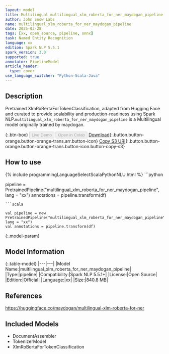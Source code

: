 ```yaml
---
layout: model
title: Multilingual multilingual_xlm_roberta_for_ner_maydogan_pipeline pipeline XlmRoBertaForTokenClassification from maydogan
author: John Snow Labs
name: multilingual_xlm_roberta_for_ner_maydogan_pipeline
date: 2025-03-28
tags: [xx, open_source, pipeline, onnx]
task: Named Entity Recognition
language: xx
edition: Spark NLP 5.5.1
spark_version: 3.0
supported: true
annotator: PipelineModel
article_header:
  type: cover
use_language_switcher: "Python-Scala-Java"
---
```


## Description

Pretrained XlmRoBertaForTokenClassification, adapted from Hugging Face and curated to provide scalability and production-readiness using Spark NLP.`multilingual_xlm_roberta_for_ner_maydogan_pipeline` is a Multilingual model originally trained by maydogan.

{:.btn-box}
<button class="button button-orange" disabled>Live Demo</button>
<button class="button button-orange" disabled>Open in Colab</button>
[Download](https://s3.amazonaws.com/auxdata.johnsnowlabs.com/public/models/multilingual_xlm_roberta_for_ner_maydogan_pipeline_xx_5.5.1_3.0_1743120368330.zip){:.button.button-orange.button-orange-trans.arr.button-icon}
[Copy S3 URI](s3://auxdata.johnsnowlabs.com/public/models/multilingual_xlm_roberta_for_ner_maydogan_pipeline_xx_5.5.1_3.0_1743120368330.zip){:.button.button-orange.button-orange-trans.button-icon.button-copy-s3}

## How to use



<div class="tabs-box" markdown="1">
{% include programmingLanguageSelectScalaPythonNLU.html %}
```python

pipeline = PretrainedPipeline("multilingual_xlm_roberta_for_ner_maydogan_pipeline", lang = "xx")
annotations =  pipeline.transform(df)   

```
```scala

val pipeline = new PretrainedPipeline("multilingual_xlm_roberta_for_ner_maydogan_pipeline", lang = "xx")
val annotations = pipeline.transform(df)

```
</div>

{:.model-param}
## Model Information

{:.table-model}
|---|---|
|Model Name:|multilingual_xlm_roberta_for_ner_maydogan_pipeline|
|Type:|pipeline|
|Compatibility:|Spark NLP 5.5.1+|
|License:|Open Source|
|Edition:|Official|
|Language:|xx|
|Size:|840.8 MB|

## References

https://huggingface.co/maydogan/multilingual-xlm-roberta-for-ner

## Included Models

- DocumentAssembler
- TokenizerModel
- XlmRoBertaForTokenClassification